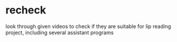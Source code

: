 # recheck
look through given videos to check if they are suitable for lip reading project, including several assistant programs
